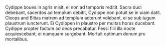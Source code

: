 Cydippe boues in agris misit, ei non ad temporis reditit. Sacra duci debebant, sacerdos ad templum debitit, Cydippe non potuit se in uiam datit. Cleops and Bitias matrem ad templum acterunt volebant, ei se sub iugum plaustrum iuncterunt. Ei Cydippen in plaustro per multas horas ducebant. Cydippe propter factum ad deos precabatur. Fessi filii illa nocte acquiescebant, ei numquam surgebant. Mortuit optimum donum pro mortalibus.
